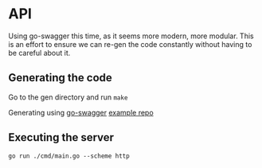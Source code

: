 # API

Using go-swagger this time, as it seems more modern, more modular. This is an effort to ensure we can re-gen the code constantly without having to be careful about it.

## Generating the code
Go to the gen directory and run `make` 

Generating using [go-swagger](https://github.com/go-swagger/go-swagger)
[example repo](https://github.com/go-openapi/kvstore/blob/master/runtime.go)


## Executing the server
`go run ./cmd/main.go --scheme http`
